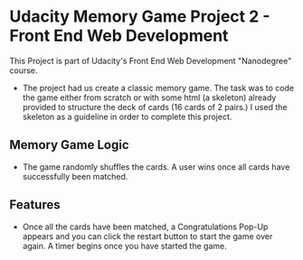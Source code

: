 # Udacity Memory Game Project 2 - Front End Web Development 

This Project is part of Udacity's Front End Web Development "Nanodegree" course.
- The project had us create a classic memory game.  The task was to code the game either from scratch or with some html (a skeleton) already provided to structure the deck of cards (16 cards of 2 pairs.)  I used the skeleton as a guideline in order to complete this project. 

## Memory Game Logic
- The game randomly shuffles the cards. A user wins once all cards have successfully been matched.

## Features
- Once all the cards have been matched, a Congratulations Pop-Up appears and you can click the restart button to start the game over again.  A timer begins once you have started the game.  







